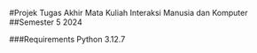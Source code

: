 #Projek Tugas Akhir Mata Kuliah Interaksi Manusia dan Komputer
##Semester 5 2024

###Requirements
Python 3.12.7

